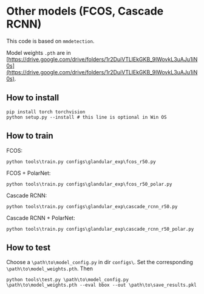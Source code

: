 # Other models (FCOS, Cascade RCNN)

This code is based on `mmdetection`.

Model weights `.pth` are in [https://drive.google.com/drive/folders/1r2DuiVTLlEkGKB_9lWovkL3uAJu1iN0s](https://drive.google.com/drive/folders/1r2DuiVTLlEkGKB_9lWovkL3uAJu1iN0s).

## How to install
```
pip install torch torchvision
python setup.py --install # this line is optional in Win OS
```

## How to train

FCOS:
```
python tools\train.py configs\glandular_exp\fcos_r50.py
```

FCOS + PolarNet:
```
python tools\train.py configs\glandular_exp\fcos_r50_polar.py
```

Cascade RCNN:
```
python tools\train.py configs\glandular_exp\cascade_rcnn_r50.py
```

Cascade RCNN + PolarNet:
```
python tools\train.py configs\glandular_exp\cascade_rcnn_r50_polar.py
```

## How to test

Choose a `\path\to\model_config.py` in dir `configs\`. Set the corresponding `\path\to\model_weights.pth`. Then
```
python tools\test.py \path\to\model_config.py \path\to\model_weights.pth --eval bbox --out \path\to\save_results.pkl
```
